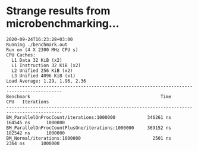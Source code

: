# Strange results from microbenchmarking...

    2020-09-24T16:23:28+03:00
    Running ./benchmark.out
    Run on (4 X 2300 MHz CPU s)
    CPU Caches:
      L1 Data 32 KiB (x2)
      L1 Instruction 32 KiB (x2)
      L2 Unified 256 KiB (x2)
      L3 Unified 4096 KiB (x1)
    Load Average: 1.29, 1.96, 2.36
    -------------------------------------------------------------------------------------------
    Benchmark                                                 Time             CPU   Iterations
    -------------------------------------------------------------------------------------------
    BM_ParallelOnProcCount/iterations:1000000            346261 ns       164545 ns      1000000
    BM_ParallelOnProcCountPlusOne/iterations:1000000     369152 ns       182542 ns      1000000
    BM_Normal/iterations:1000000                           2501 ns         2364 ns      1000000
